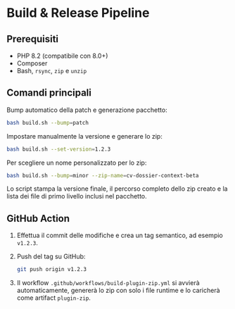 # Build & Release Pipeline

## Prerequisiti

- PHP 8.2 (compatibile con 8.0+)
- Composer
- Bash, `rsync`, `zip` e `unzip`

## Comandi principali

Bump automatico della patch e generazione pacchetto:

```bash
bash build.sh --bump=patch
```

Impostare manualmente la versione e generare lo zip:

```bash
bash build.sh --set-version=1.2.3
```

Per scegliere un nome personalizzato per lo zip:

```bash
bash build.sh --bump=minor --zip-name=cv-dossier-context-beta
```

Lo script stampa la versione finale, il percorso completo dello zip creato e la lista dei file di primo livello inclusi nel pacchetto.

## GitHub Action

1. Effettua il commit delle modifiche e crea un tag semantico, ad esempio `v1.2.3`.
2. Push del tag su GitHub:

   ```bash
   git push origin v1.2.3
   ```

3. Il workflow `.github/workflows/build-plugin-zip.yml` si avvierà automaticamente, genererà lo zip con solo i file runtime e lo caricherà come artifact `plugin-zip`.
